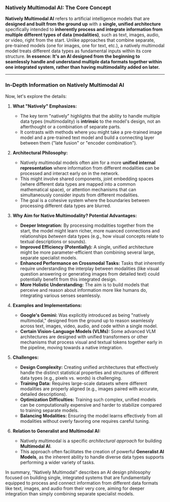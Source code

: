 ### Natively Multimodal AI: The Core Concept

**Natively Multimodal AI** refers to artificial intelligence models that are **designed and built from the ground up** with a **single, unified architecture** specifically intended to **inherently process and integrate information from multiple different types of data (modalities)**, such as text, images, audio, or video, right from the start. Unlike approaches that combine separate, pre-trained models (one for images, one for text, etc.), a natively multimodal model treats different data types as fundamental inputs within its core structure. **In essence: It's an AI designed from the beginning to seamlessly handle and understand multiple data formats together within one integrated system, rather than having multimodality added on later.**

---

### In-Depth Information on Natively Multimodal AI

Now, let's explore the details:

1.  **What "Natively" Emphasizes:**
    *   The key term "natively" highlights that the ability to handle multiple data types (multimodality) is **intrinsic** to the model's design, not an afterthought or a combination of separate parts.
    *   It contrasts with methods where you might take a pre-trained image model and a pre-trained text model and build a connecting layer between them ("late fusion" or "encoder combination").

2.  **Architectural Philosophy:**
    *   Natively multimodal models often aim for a more **unified internal representation** where information from different modalities can be processed and interact early on in the network.
    *   This might involve shared components, joint embedding spaces (where different data types are mapped into a common mathematical space), or attention mechanisms that can simultaneously consider inputs from different modalities.
    *   The goal is a cohesive system where the boundaries between processing different data types are blurred.

3.  **Why Aim for Native Multimodality? Potential Advantages:**
    *   **Deeper Integration:** By processing modalities together from the start, the model might learn richer, more nuanced connections and relationships *between* data types (e.g., how visual concepts relate to textual descriptions or sounds).
    *   **Improved Efficiency (Potentially):** A single, unified architecture might be more parameter-efficient than combining several large, separate specialist models.
    *   **Enhanced Performance on Crossmodal Tasks:** Tasks that inherently require understanding the interplay between modalities (like visual question answering or generating images from detailed text) could potentially benefit from this integrated design.
    *   **More Holistic Understanding:** The aim is to build models that perceive and reason about information more like humans do, integrating various senses seamlessly.

4.  **Examples and Implementations:**
    *   **Google's Gemini:** Was explicitly introduced as being "natively multimodal," designed from the ground up to reason seamlessly across text, images, video, audio, and code within a single model.
    *   **Certain Vision-Language Models (VLMs):** Some advanced VLM architectures are designed with unified transformers or other mechanisms that process visual and textual tokens together early in the pipeline, moving towards a native integration.

5.  **Challenges:**
    *   **Design Complexity:** Creating unified architectures that effectively handle the distinct statistical properties and structures of different data types (e.g., pixels vs. words) is challenging.
    *   **Training Data:** Requires large-scale datasets where different modalities are properly aligned (e.g., images paired with accurate, detailed descriptions).
    *   **Optimization Difficulties:** Training such complex, unified models can be computationally expensive and harder to stabilize compared to training separate models.
    *   **Balancing Modalities:** Ensuring the model learns effectively from all modalities without overly favoring one requires careful tuning.

6.  **Relation to Generalist and Multimodal AI:**
    *   Natively multimodal is a specific *architectural approach* for building **Multimodal AI**.
    *   This approach often facilitates the creation of powerful **Generalist AI Models**, as the inherent ability to handle diverse data types supports performing a wider variety of tasks.

In summary, "Natively Multimodal" describes an AI design philosophy focused on building single, integrated systems that are fundamentally equipped to process and connect information from different data formats like text, images, and audio from their very core, aiming for deeper integration than simply combining separate specialist models.